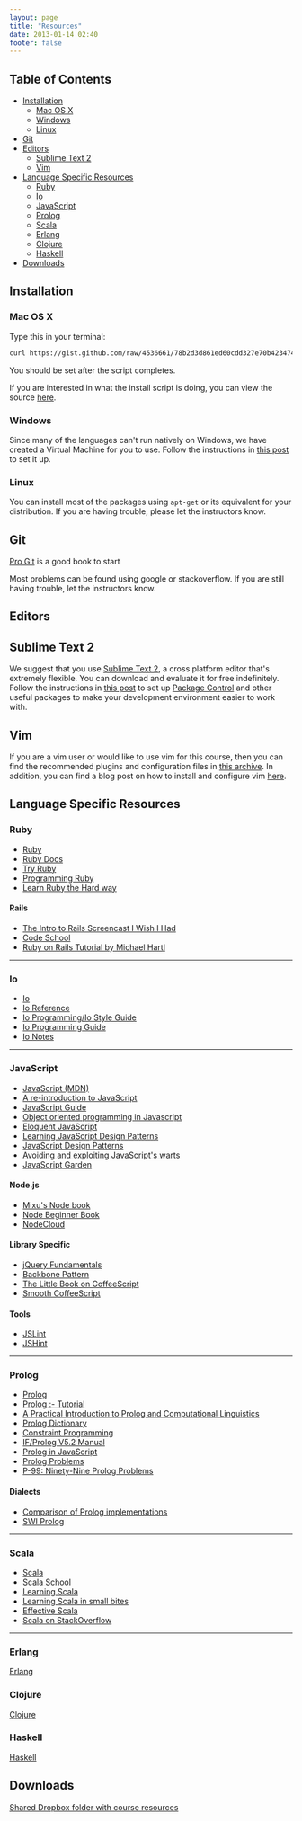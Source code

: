 ```yaml
---
layout: page
title: "Resources"
date: 2013-01-14 02:40
footer: false
---
```


## Table of Contents
* [Installation](#installation)
    * [Mac OS X](#mac-os-x)
    * [Windows](#windows)
    * [Linux](#linux)
* [Git](#git)
* [Editors](#editors)
    * [Sublime Text 2](#sublime-text-2)
    * [Vim](#vim)
* [Language Specific Resources](#language-specific-resources)
    * [Ruby](#ruby)
    * [Io](#io)
    * [JavaScript](#javascript)
    * [Prolog](#prolog)
    * [Scala](#scala)
    * [Erlang](#erlang)
    * [Clojure](#clojure)
    * [Haskell](#haskell)
* [Downloads](#downloads)

<h2 id="installation">Installation</h2>

<h3 id="mac-os-x">Mac OS X</h3>

Type this in your terminal:

```bash
curl https://gist.github.com/raw/4536661/78b2d3d861ed60cdd327e70b4234748def9adca3/Duke-PL-Course-MacOSX-Install.sh | sh
```

You should be set after the script completes.

If you are interested in what the install script is doing, you can view the source [here](https://gist.github.com/4536661).

<h3 id="windows">Windows</h3>

Since many of the languages can't run natively on Windows, we have created a Virtual Machine for you to use. Follow the instructions in [this post]() to set it up.

<h3 id="linux">Linux</h3>

You can install most of the packages using `apt-get` or its equivalent for your distribution. If you are having trouble, please let the instructors know.

<h2 id="git">Git</h2>

[Pro Git](http://git-scm.com/book/) is a good book to start

Most problems can be found using google or stackoverflow. If you are still having trouble, let the instructors know.

<h2 id="editors">Editors</h2>

<h2 id="sublime-text-2">Sublime Text 2</h2>

We suggest that you use [Sublime Text 2](http://www.sublimetext.com/), a cross platform editor that's extremely flexible. You can download and evaluate it for free indefinitely. Follow the instructions in [this post](/blog/2013/01/15/setting-up-sublime-text-2/) to set up [Package Control](http://wbond.net/sublime_packages/package_control) and other useful packages to make your development environment easier to work with.

<h2 id="vim">Vim</h2>

If you are a vim user or would like to use vim for this course, then you can find the recommended plugins and configuration files in [this archive](https://www.dropbox.com/s/bka5j2rkobq0gxu/vimdotfiles.tgz). In addition, you can find a blog post on how to install and configure vim [here](/blog/2013/01/17/configuring-vim/).

<h2 id="language-specific-resources">Language Specific Resources</h2>

<h3 id="ruby">Ruby</h3>

* [Ruby](http://www.ruby-lang.org/en/)
* [Ruby Docs](http://www.ruby-doc.org/)
* [Try Ruby](http://tryruby.org/levels/1/challenges/0)
* [Programming Ruby](http://www.ruby-doc.org/docs/ProgrammingRuby/)
* [Learn Ruby the Hard way](http://ruby.learncodethehardway.org/)

#### Rails
* [The Intro to Rails Screencast I Wish I Had](http://net.tutsplus.com/tutorials/ruby/the-intro-to-rails-screencast-i-wish-i-had/)
* [Code School](http://www.codeschool.com/paths/ruby)
* [Ruby on Rails Tutorial by Michael Hartl](http://ruby.railstutorial.org/)

---

<h3 id="io">Io</h3>

* [Io](http://www.iolanguage.com/)
* [Io Reference](http://iolanguage.org/scm/io/docs/reference/index.html)
* [Io Programming/Io Style Guide](http://en.wikibooks.org/wiki/Io_Programming/Io_Style_Guide)
* [Io Programming Guide](http://iolanguage.org/scm/io/docs/IoGuide.html)
* [Io Notes](http://iota.flowsnake.org/)

---

<h3 id="javascript">JavaScript</h3>

* [JavaScript (MDN)](https://developer.mozilla.org/en-US/docs/JavaScript)
* [A re-introduction to JavaScript](https://developer.mozilla.org/en-US/docs/JavaScript/A_re-introduction_to_JavaScript)
* [JavaScript Guide](https://developer.mozilla.org/en-US/docs/JavaScript/Guide)
* [Object oriented programming in Javascript](http://www.gabordemooij.com/articles/jsoop.html)
* [Eloquent JavaScript](http://eloquentjavascript.net/)
* [Learning JavaScript Design Patterns](http://addyosmani.com/resources/essentialjsdesignpatterns/book/)
* [JavaScript Design Patterns](http://shichuan.github.com/javascript-patterns/)
* [Avoiding and exploiting JavaScript's warts](http://matt.might.net/articles/javascript-warts/)
* [JavaScript Garden](http://bonsaiden.github.com/JavaScript-Garden/)

#### Node.js
* [Mixu's Node book](http://book.mixu.net/)
* [Node Beginner Book](http://www.nodebeginner.org/)
* [NodeCloud](http://www.nodecloud.org/)

#### Library Specific
* [jQuery Fundamentals](http://jqfundamentals.com/)
* [Backbone Pattern](http://ricostacruz.com/backbone-patterns/)
* [The Little Book on CoffeeScript](http://arcturo.github.com/library/coffeescript/)
* [Smooth CoffeeScript](http://autotelicum.github.com/Smooth-CoffeeScript/)

#### Tools
* [JSLint](http://www.jslint.com/)
* [JSHint](http://www.jshint.com/)

---

<h3 id="prolog">Prolog</h3>

* [Prolog](http://c2.com/cgi/wiki?PrologLanguage)
* [Prolog :- Tutorial](http://www.csupomona.edu/~jrfisher/www/prolog_tutorial/pt_framer.html)
* [A Practical Introduction to Prolog and Computational Linguistics](http://www.ling.helsinki.fi/kit/2004k/ctl272/Bangor/clbook.html)
* [Prolog Dictionary](http://www.cse.unsw.edu.au/~billw/prologdict.html)
* [Constraint Programming](http://www.hakank.org/constraint_programming/)
* [IF/Prolog V5.2 Manual](http://www.ifcomputer.co.jp/jp/manuals5.2/home.html)
* [Prolog in JavaScript](http://ioctl.org/logic/prolog-latest)
* [Prolog Problems](https://sites.google.com/site/prologsite/home)
* [P-99: Ninety-Nine Prolog Problems](http://www.ic.unicamp.br/~meidanis/courses/mc336/2009s2/prolog/problemas/index.html)

#### Dialects
* [Comparison of Prolog implementations](http://en.wikipedia.org/wiki/Comparison_of_Prolog_implementations)
* [SWI Prolog](http://www.swi-prolog.org/)

---

<h3 id="scala">Scala</h3>

* [Scala](http://www.scala-lang.org/)
* [Scala School](http://twitter.github.com/scala_school/)
* [Learning Scala](http://www.scala-lang.org/node/1305)
* [Learning Scala in small bites](http://matt.might.net/articles/learning-scala-in-small-bites/)
* [Effective Scala](http://twitter.github.com/effectivescala/)
* [Scala on StackOverflow](http://stackoverflow.com/tags/scala/info)

---

<h3 id="erlang">Erlang</h3>

[Erlang](http://www.erlang.org/)

<h3 id="clojure">Clojure</h3>

[Clojure](http://clojure.org/)

<h3 id="haskell">Haskell</h3>

[Haskell](http://www.haskell.org/haskellwiki/Haskell)

<h2 id="downloads">Downloads</h2>

[Shared Dropbox folder with course resources](https://www.dropbox.com/sh/i02fg0bhisrzsx0/H2o-7DuA3G)
